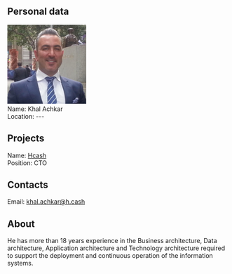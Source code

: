 ## Personal data
![photo](photo/khal_achkar.png)  
Name: Khal Achkar  
Location: ---
## Projects 
Name: [Hcash](../projects/hcash.md)  
Position: CTO 
## Contacts
Email: khal.achkar@h.cash  
## About
He has more than 18 years experience in the Business architecture, Data architecture, Application architecture and Technology architecture required to support the deployment and continuous operation of the information systems.
